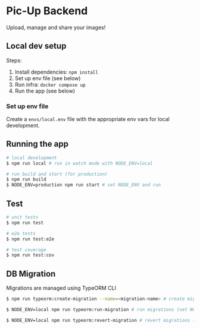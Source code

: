 # Pic-Up Backend

Upload, manage and share your images!

## Local dev setup

Steps:

1. Install dependencies: `npm install`
2. Set up env file (see below)
3. Run infra: `docker compose up`
4. Run the app (see below)

### Set up env file

Create a `envs/local.env` file with the appropriate env vars for local development.

## Running the app

```bash
# local development
$ npm run local # run in watch mode with NODE_ENV=local

# run build and start (for production)
$ npm run build
$ NODE_ENV=production npm run start # set NODE_ENV and run
```

## Test

```bash
# unit tests
$ npm run test

# e2e tests
$ npm run test:e2e

# test coverage
$ npm run test:cov
```

## DB Migration

Migrations are managed using TypeORM CLI

```bash
$ npm run typeorm:create-migration --name=<migration-name> # create migration

$ NODE_ENV=local npm run typeorm:run-migration # run migrations (set NODE_ENV accordingly)

$ NODE_ENV=local npm run typeorm:revert-migration # revert migrations (set NODE_ENV accordingly)
```
